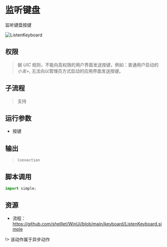 # 监听键盘 
监听键盘按键

![ListenKeyboard](./images/06.png ':size=90%')

## 权限
> 据 *UIC* 规则，不能向高权限的用户界面发送按键，例如：普通用户启动的 *小友+*, 无法向以管理员方式启动的应用界面发送按键。

## 子流程
> 支持


## 运行参数

* 按键


## 输出

 > `Connection`   


## 脚本调用

```python
import simple;

```

## 资源
* 流程：https://github.com/shelllet/WinUi/blob/main/keyboard/ListenKeyboard.simple





!> 该动作属于异步动作